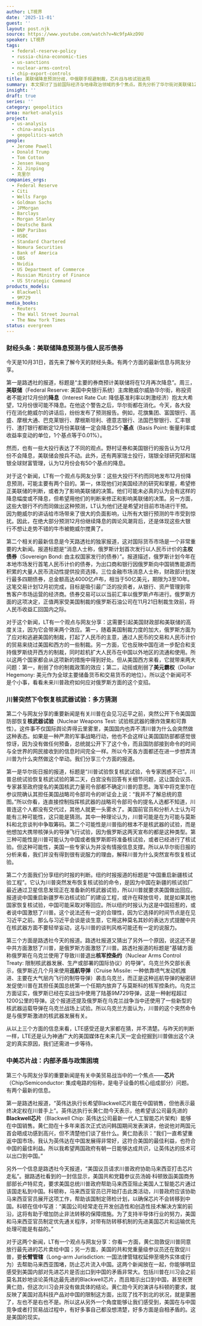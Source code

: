 ```yaml
---
author: LT視界
date: '2025-11-01'
guest: ''
layout: post.njk
source: https://www.youtube.com/watch?v=Nc9fpAkzD9U
speaker: LT視界
tags:
  - federal-reserve-policy
  - russia-china-economic-ties
  - us-sanctions
  - nuclear-arms-control
  - chip-export-controls
title: 美联储降息预测分歧，中俄联手规避制裁，芯片战与核试验迷局
summary: 本文探讨了当前国际经济与地缘政治领域的多个焦点。首先分析了华尔街对美联储12月降息预测的分歧及其背后动机。接着，深入剖析了俄罗斯计划发行人民币计价主权债券，以规避美国制裁并推动人民币国际化的举动。文章还详细梳理了川普突然下令恢复核武器试验的各种猜测，包括作为谈判筹码、对中俄核活动的回应等。最后，揭示了美国在对华先进芯片出口问题上的内部矛盾，凸显其贸易战策略的困境。
insight: ''
draft: true
series: ''
category: geopolitics
area: market-analysis
project:
  - us-analysis
  - china-analysis
  - geopolitics-watch
people:
  - Jerome Powell
  - Donald Trump
  - Tom Cotton
  - Jensen Huang
  - Xi Jinping
  - 克里尔
companies_orgs:
  - Federal Reserve
  - Citi
  - Wells Fargo
  - Goldman Sachs
  - JPMorgan
  - Barclays
  - Morgan Stanley
  - Deutsche Bank
  - BNP Paribas
  - HSBC
  - Standard Chartered
  - Nomura Securities
  - Bank of America
  - UBS
  - Nvidia
  - US Department of Commerce
  - Russian Ministry of Finance
  - US Strategic Command
products_models:
  - Blackwell
  - 9M729
media_books:
  - Reuters
  - The Wall Street Journal
  - The New York Times
status: evergreen
---
```

### 财经头条：美联储降息预测与俄人民币债券

今天是10月31日，首先来了解今天的财经头条。有两个方面的最新信息与网友分享。

第一是路透社的报道，标题是“主要的券商预计美联储将在12月再次降息”。周三，**美联储**（Federal Reserve: 美国中央银行系统）主席鲍威尔威胁华尔街，称投资者不能对12月份的**降息**（Interest Rate Cut: 降低基准利率以刺激经济）抱太大希望，12月份很可能不降息。在他这个警告之后，华尔街都在消化。今天，各大投行在消化鲍威尔的讲话后，纷纷发布了预测报告。例如，花旗集团、富国银行、高盛、摩根大通、巴克莱银行、摩根斯坦利、德意志银行、法国巴黎银行、汇丰银行、渣打银行都断定12月份美联储一定会降息25个**基点**（Basis Point: 衡量利率或收益率变动的单位，1个基点等于0.01%）。

然而，也有一些大投行表达了不同的观点。野村证券和美国银行的报告认为12月份不会降息，美联储会按兵不动。此外，还有两家瑞士投行，瑞银全球研究部和瑞银全球财富管理，认为12月份会有50个基点的降息。

对于这个新闻，LT有一个观点与网友分享：这些大投行不约而同地发布12月份降息预测，可能主要有两个目的。第一，体现他们对美国经济的研究和掌握，希望修正美联储的判断，或者为了影响美联储的决策。他们可能未必真的认为会有这样的降息幅度或不降息，但希望用他们的判断来修正和影响美联储的决策。另一方面，这些大银行不约而同做出这种预测，LT认为他们还是希望对目前市场进行干预。因为鲍威尔的讲话给市场带来了很大的负面影响，让所有大银行预测的牛市受到惊扰。因此，在绝大部分预测12月份继续降息的舆论风潮背后，还是体现这些大银行不想让走势不错的牛市被鲍威尔搅黄了。

第二个相关的最新信息是今天路透社的独家报道，这对国际货币市场是一个非常重要的大新闻。报道标题是“消息人士称，俄罗斯计划首次发行以人民币计价的**主权债券**（Sovereign Bond: 由主权国家发行的债券）”。报道描述，俄罗斯计划今年在本地市场发行首笔人民币计价的债券，为出口商和银行因俄罗斯向中国销售能源而积累的大量人民币流动性提供投资选择。三位金融市场消息人士称，财政部计划发行最多四期债券，总金额高达4000亿卢布，相当于50亿美元，期限为3至10年。这笔交易计划12月初完成，目标是吸引最广泛的投资者，从银行、资产管理到零售客户市场运营的经济商。债券交易可以以当前汇率以俄罗斯卢布进行。俄罗斯方面的这项决定，正值两家受美国制裁的俄罗斯石油公司在11月21日制裁生效前，将人民币收益汇回国内之际。

对于这个新闻，LT有一个观点与网友分享：这需要引起美国财政部和美联储的高度关注，因为它会带来两个效应。第一，随着美国制裁力度的加大，俄罗斯方面为了应对和逃避美国的制裁，打起了人民币的主意，通过人民币的交易和人民币计价的贸易来绕过美国和西方的一些制裁。另一方面，它也反映中国在进一步配合和支持俄罗斯绕开西方的制裁，同时趁机扩大人民币在中国以外地区的流通和使用。所以这两个国家都会从这项新的措施中得到好处。但从美国西方来看，它就带来两大问题：第一，削弱了你的制裁政策的效应；第二，动摇或削弱了**美元霸权**（Dollar Hegemony: 美元作为全球主要储备货币和交易货币的地位）。所以这个新闻可不是个小事，看看未来川普政府如何应对俄罗斯方面的这个变招。

### 川普突然下令恢复核武器试验：多方猜测

第二个与网友分享的重要新闻是有关川普在会见习近平之前，突然公开下令美国国防部恢复**核武器试验**（Nuclear Weapons Test: 试验核武器的爆炸效果和可靠性）。这件事不仅国际舆论弄得云里雾里，美国国内也弄不清川普为什么会突然做这种表态。如果是一种严肃的军事战略行动，他也不会这样让美国国防部都感觉很惊讶，因为没有做任何预备，总统就公开下了这个令，而且国防部接到命令的时间与全世界的网民接收到的信息时间完全一样。所以今天各方面都还在进一步想弄清川普为什么突然做这个举动。我们分享三个方面的报道。

第一是华尔街日报的报道，标题是“川普试验恢复核武试验，令专家困惑不已”。川普总统试验恢复核武试验的第二天，白宫没有回答有关细节问题，这让国会议员、专家甚至政府提名的美国核武力量司令部都不确定川普的意思。海军中将克里尔在参议院确认其担任美国战略司令部司令的听证会上说：“我并不了解总统的意图。”所以你看，连直接控制指挥核武器的战略司令部司令的提名人选都不知道，川普连这个人都没有交代过，其他人就更一头雾水了。美国前官员和分析人士认为可能有三种可能性，这只能是猜测。其中一种理论认为，川普可能是在为可能与莫斯科和北京谈判中争取筹码。第二个可能性是川普指的根本不是核武器的试验，而是他想加大携带核弹头的导弹飞行试验，因为俄罗斯这两天宣布的都是这种类型。第三种可能性是川普可能认为中国或者俄罗斯即将准备核试验，或者已经进行了核试验。但这种可能性，美国一些专家认为并没有情报信息支撑。所以从华尔街日报的分析来看，我们并没有得到很有说服力的理由，解释川普为什么突然宣布恢复核试验。

第二个方面我们分享纽约时报的判断。纽约时报报道的标题是“中国重启新疆核试验工程”。它认为川普突然发布恢复核试验的命令，是因为中国在新疆的核试验厂最近通过卫星信息发现正在准备新的核武器试验，所以川普就要求美国做出回应。报道说中国重启新疆罗布泊核试验厂的建设工程，或许在释放信号，就是如果其他国家恢复核试验，中国可能采取对等回应。所以纽约时报认为这是中国招惹的，或者说中国激怒了川普。这个说法还有一定的合理性，因为它选择的时间节点是在见习近平之前。那么与习近平会谈是谈生意，它用这种莫名其妙的表达方式提醒中共在核武器方面不要轻举妄动，这与川普的谈判风格可能还有一定的说服力。

第三个方面是路透社今天的报道。路透社报道又猜出了另外一个原因，说这还不是中共方面激怒了川普，是俄罗斯方面激怒了川普。路透社报道的标题是“基辅方面称俄罗斯在乌克兰使用了导致川普退出**核军控条约**（Nuclear Arms Control Treaty: 限制核武器发展、生产或部署的国际协议）的导弹”。乌克兰外交部长表示，俄罗斯近几个月来使用**巡航导弹**（Cruise Missile: 一种依靠喷气发动机推进、主要在大气层内飞行的制导导弹）袭击乌克兰，而正是这种巡航导弹的秘密研发促使川普在其担任美国总统第一个任期内放弃了与莫斯科的核军控条约。乌克兰方面证实，俄罗斯已经在实战当中使用了陆基9M729导弹，这是一种射程超过1200公里的导弹。这个报道还提及俄罗斯在乌克兰战争当中还使用了一些新型的核武器运载导弹在乌克兰战场上试验。所以乌克兰方面认为，川普的这个突然命令是与俄罗斯激进的核武器发展有关。

从以上三个方面的信息来看，LTE感受还是大家都在猜，并不清楚。与昨天的判断一样，LTE还是认为神通广大的美国媒体在未来几天一定会挖掘到川普做出这个决定的真实原因，我们还需进一步等待。

### 中美芯片战：内部矛盾与政策困境

第三个与网友分享的重要新闻是有关中美贸易战当中的一个焦点——**芯片**（Chip/Semiconductor: 集成电路的俗称，是电子设备的核心组成部分）问题。有两个最新的信息。

第一是路透社报道，“英伟达执行长希望Blackwell芯片能在中国销售，但他表示最终决定权在川普手上”。英伟达执行长黄仁勋今天表示，他希望该公司最先进的**Blackwell芯片**（Blackwell Chip: 英伟达公司最新一代人工智能芯片架构）能够在中国销售。黄仁勋在十多年来首次正式访问韩国期间发表演讲，他说他对两国元首会晤成功感到高兴，但不清楚他们谈了些什么。黄仁勋表示：“我们一直希望重返中国市场，我认为英伟达在中国发展得非常好，这符合美国的最佳利益，也符合中国的最佳利益。所以我希望两国政府有朝一日能够达成共识，让英伟达的技术可以出口到中国。”

另外一个信息是路透社今天报道，“美国议员请求川普政府协助马来西亚打击芯片走私”。据路透社看到的一封信显示，美国共和党籍参议员汤姆·科顿致函美国商务部部长卢特尼克，要求美国总统川普政府帮助马来西亚阻止美国人工智能芯片通过该国走私到中国。科顿称，马来西亚官员已开始打击此类活动，川普政府应该协助马来西亚官员展开这项工作，帮助该国制定筛检计划，以确保芯片不会转移到中国。科顿在信中写道：“美国公司经常走在开发创造性和创造性技术解决方案的前沿，这将有助于增加防止非法转移的保障措施。为了支持半导体行业的努力，美国和马来西亚官员制定优先通关程序，对带有防转移机制的先进美国芯片和运输优先处理可能是有益的。”

对于这两个新闻，LT有一个观点与网友分享：你看一方面，黄仁勋敦促川普同意放行最先进的芯片卖给中国；另一方面，美国的共和党重量级参议员还在敦促川普，要**长臂管辖**（Long-arm Jurisdiction: 一国法律管辖权延伸至境外实体或行为）去帮助马来西亚围堵，防止芯片流入中国。这两个新闻放在一起，你能够明显感受到美国内部对先进芯片是否出口到中国的矛盾非常大。包括川普在川习会之前莫名其妙地谈论英伟达最先进的Blackwell芯片，而且暗示出口到中国，甚至祝贺黄仁勋，但这次川习会并没有做具体的结论。黄仁勋今天的演讲与科顿的要求，就反映了美国对高科技产品对中国的限制这方面，出现了找不到北的状况，就是蒙圈了，左也不是右也不是。所以这从另外一个角度能够让我们感受到，美国在与中国竞争或者打贸易战过程中，有好多事自己都没想清楚，好多方面是自相矛盾的。这是美国的现实。